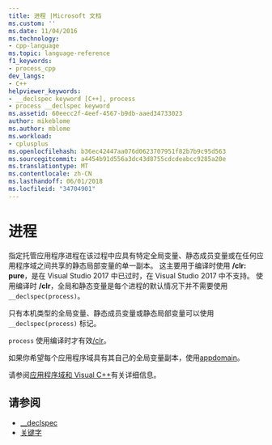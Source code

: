 ```yaml
---
title: 进程 |Microsoft 文档
ms.custom: ''
ms.date: 11/04/2016
ms.technology:
- cpp-language
ms.topic: language-reference
f1_keywords:
- process_cpp
dev_langs:
- C++
helpviewer_keywords:
- __declspec keyword [C++], process
- process __declspec keyword
ms.assetid: 60eecc2f-4eef-4567-b9db-aaed34733023
author: mikeblome
ms.author: mblome
ms.workload:
- cplusplus
ms.openlocfilehash: b36ec42447aa076d0623707951f82b7b9c95d563
ms.sourcegitcommit: a4454b91d556a3dc43d8755cdcdeabcc9285a20e
ms.translationtype: MT
ms.contentlocale: zh-CN
ms.lasthandoff: 06/01/2018
ms.locfileid: "34704901"
---
```

# <a name="process"></a>进程

指定托管应用程序进程在该过程中应具有特定全局变量、静态成员变量或在任何应用程序域之间共享的静态局部变量的单一副本。 这主要用于编译时使用 **/clr: pure**，是在 Visual Studio 2017 中已过时，在 Visual Studio 2017 中不支持。 使用编译时 **/clr**，全局和静态变量是每个进程的默认情况下并不需要使用`__declspec(process)`。

只有本机类型的全局变量、静态成员变量或静态局部变量可以使用 `__declspec(process)` 标记。

`process` 使用编译时才有效[/clr](../build/reference/clr-common-language-runtime-compilation.md)。

如果你希望每个应用程序域具有其自己的全局变量副本，使用[appdomain](../cpp/appdomain.md)。

请参阅[应用程序域和 Visual C++](../dotnet/application-domains-and-visual-cpp.md)有关详细信息。

## <a name="see-also"></a>请参阅

- [__declspec](../cpp/declspec.md)
- [关键字](../cpp/keywords-cpp.md)
